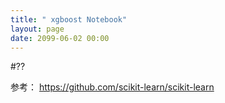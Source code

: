 ```yaml
---
title: " xgboost Notebook"
layout: page
date: 2099-06-02 00:00
---
```


#??

参考：
https://github.com/scikit-learn/scikit-learn
